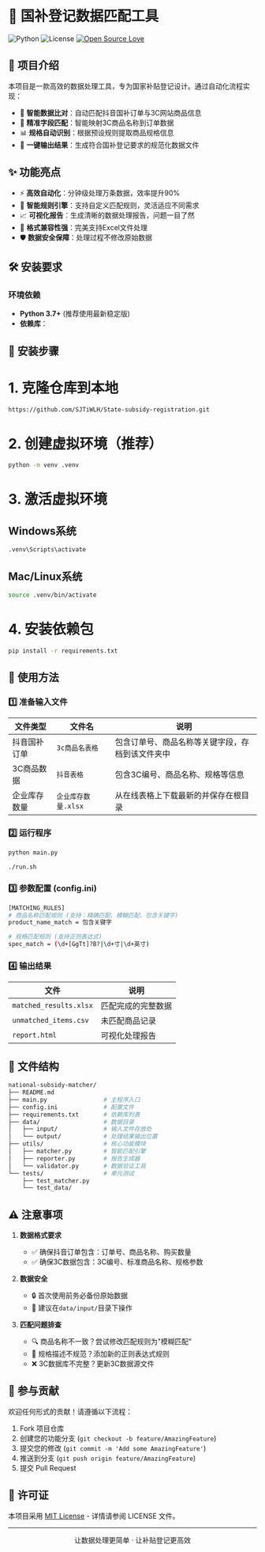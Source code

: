 # 🚀 国补登记数据匹配工具

![Python](https://img.shields.io/badge/python-3.7+-blue.svg)
![License](https://img.shields.io/badge/license-MIT-green.svg)
[![Open Source Love](https://badges.frapsoft.com/os/v1/open-source.svg?v=103)](https://github.com/ellerbrock/open-source-badges/)

## 📖 项目介绍

本项目是一款高效的数据处理工具，专为国家补贴登记设计。通过自动化流程实现：

- 🔄 **智能数据比对**：自动匹配抖音国补订单与3C网站商品信息
- 🧩 **精准字段匹配**：智能映射3C商品名称到订单数据
- 📊 **规格自动识别**：根据预设规则提取商品规格信息
- 💾 **一键输出结果**：生成符合国补登记要求的规范化数据文件

## ✨ 功能亮点

- ⚡ **高效自动化**：分钟级处理万条数据，效率提升90%
- 🧠 **智能规则引擎**：支持自定义匹配规则，灵活适应不同需求
- 📈 **可视化报告**：生成清晰的数据处理报告，问题一目了然
- 📁 **格式兼容性强**：完美支持Excel文件处理
- 🛡️ **数据安全保障**：处理过程不修改原始数据

## 🛠️ 安装要求

### 环境依赖
- **Python 3.7+** (推荐使用最新稳定版)
- **依赖库**：

## 🚀 安装步骤


# 1. 克隆仓库到本地
```bash
https://github.com/SJTiWLH/State-subsidy-registration.git

```

# 2. 创建虚拟环境（推荐）
```bash
python -m venv .venv
```

# 3. 激活虚拟环境
## Windows系统
```bash
.venv\Scripts\activate
```
## Mac/Linux系统
```bash
source .venv/bin/activate
```

# 4. 安装依赖包
```bash
pip install -r requirements.txt
```

## 🚦 使用方法

### 1️⃣ 准备输入文件

| 文件类型 | 文件名 | 说明 |
|----------|--------|------|
| 抖音国补订单 | `3c商品名表格` | 包含订单号、商品名称等关键字段，存档到该文件夹中 |
| 3C商品数据 | `抖音表格` | 包含3C编号、商品名称、规格等信息 |
| 企业库存数量 | `企业库存数量.xlsx`|从在线表格上下载最新的并保存在根目录|

### 2️⃣ 运行程序

```bash
python main.py
```

```bash
./run.sh
```

### 3️⃣ 参数配置 (config.ini)

```bash
[MATCHING_RULES]
# 商品名称匹配规则 (支持：精确匹配、模糊匹配、包含关键字)
product_name_match = 包含关键字

# 规格匹配规则 (支持正则表达式)
spec_match = (\d+[GgTt]?B?|\d+寸|\d+英寸)
```

### 4️⃣ 输出结果

| 文件 | 说明 |
|------|------|
| `matched_results.xlsx` | 匹配完成的完整数据 |
| `unmatched_items.csv` | 未匹配商品记录 |
| `report.html` | 可视化处理报告 |

## 📂 文件结构

```bash
national-subsidy-matcher/
├── README.md
├── main.py                # 主程序入口
├── config.ini             # 配置文件
├── requirements.txt       # 依赖库列表
├── data/                  # 数据目录
│   ├── input/             # 输入文件存放处
│   └── output/            # 处理结果输出位置
├── utils/                 # 核心功能模块
│   ├── matcher.py         # 智能匹配引擎
│   ├── reporter.py        # 报告生成器
│   └── validator.py       # 数据验证工具
└── tests/                 # 单元测试
    ├── test_matcher.py
    └── test_data/
```

## ⚠️ 注意事项

1. **数据格式要求**
   - ✅ 确保抖音订单包含：订单号、商品名称、购买数量
   - ✅ 确保3C数据包含：3C编号、标准商品名称、规格参数

2. **数据安全**
   - 🔒 首次使用前务必备份原始数据
   - 📂 建议在`data/input/`目录下操作

3. **匹配问题排查**
   - 🔍 商品名称不一致？尝试修改匹配规则为"模糊匹配"
   - 📏 规格描述不规范？添加新的正则表达式规则
   - ❌ 3C数据库不完整？更新3C数据源文件

## 🤝 参与贡献

欢迎任何形式的贡献！请遵循以下流程：

1. Fork 项目仓库
2. 创建您的功能分支 (`git checkout -b feature/AmazingFeature`)
3. 提交您的修改 (`git commit -m 'Add some AmazingFeature'`)
4. 推送到分支 (`git push origin feature/AmazingFeature`)
5. 提交 Pull Request

## 📜 许可证

本项目采用 [MIT License](LICENSE) - 详情请参阅 LICENSE 文件。

---

<p align="center">
  让数据处理更简单 · 让补贴登记更高效
</p>
